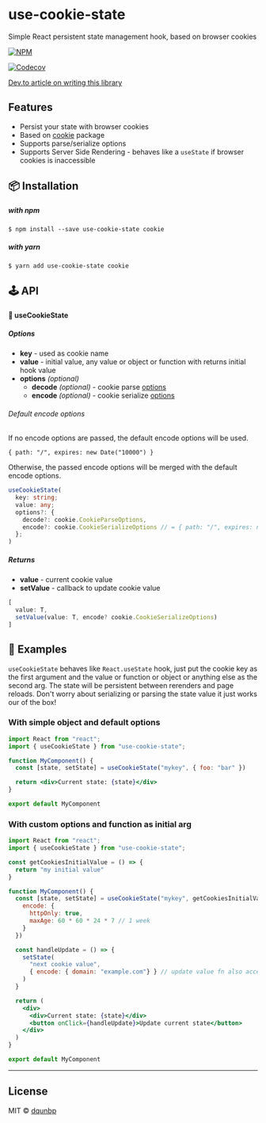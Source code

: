 # use-cookie-state

Simple React persistent state management hook, based on browser cookies

[![NPM](https://img.shields.io/npm/v/use-cookie-state)](https://www.npmjs.com/package/use-cookie-state)



[![Codecov](https://img.shields.io/codecov/c/github/dqunbp/use-cookie-state)](https://codecov.io/gh/dqunbp/use-cookie-state)

[Dev.to article on writing this library](https://dev.to/dqunbp/store-state-in-cookies-with-use-cookie-value-react-hook-4i4f)

## Features

- Persist your state with browser cookies
- Based on [cookie](https://www.npmjs.com/package/cookie) package
- Supports parse/serialize options
- Supports Server Side Rendering - behaves like a `useState` if browser cookies is inaccessible


## 📦 Installation

  ##### with npm

    $ npm install --save use-cookie-state cookie

  ##### with yarn

    $ yarn add use-cookie-state cookie

## 🕹 API

#### 🔗 useCookieState

##### Options

- **key** - used as cookie name
- **value** - initial value, any value or object or function with returns initial hook value
- **options** *(optional)*
  - **decode** *(optional)* - cookie parse [options](https://www.npmjs.com/package/cookie#options)
  - **encode** *(optional)* - cookie serialize [options](https://www.npmjs.com/package/cookie#options-1)

###### Default encode options

If no encode options are passed, the default encode options will be used.

`{ path: "/", expires: new Date("10000") }`

Otherwise, the passed encode options will be merged with the default encode options.

```ts
useCookieState(
  key: string;
  value: any; 
  options?: {
    decode?: cookie.CookieParseOptions, 
    encode?: cookie.CookieSerializeOptions // = { path: "/", expires: new Date("10000") }
  };
)
```

##### Returns

- **value** - current cookie value
- **setValue** - callback to update cookie value

```ts
[
  value: T,
  setValue(value: T, encode? cookie.CookieSerializeOptions)
]
```


## 📖 Examples

`useCookieState` behaves like `React.useState` hook, just put the cookie key as the first argument and the value or function or object or anything else as the second arg.
The state will be persistent between rerenders and page reloads.
Don't worry about serializing or parsing the state value it just works our of the box!

### With simple object and default options

```jsx
import React from "react";
import { useCookieState } from "use-cookie-state";

function MyComponent() {
  const [state, setState] = useCookieState("mykey", { foo: "bar" })

  return <div>Current state: {state}</div>
}

export default MyComponent
```

### With custom options and function as initial arg

```jsx
import React from "react";
import { useCookieState } from "use-cookie-state";

const getCookiesInitialValue = () => {
  return "my initial value"
}

function MyComponent() {
  const [state, setState] = useCookieState("mykey", getCookiesInitialValue, {
    encode: {
      httpOnly: true,
      maxAge: 60 * 60 * 24 * 7 // 1 week
    }
  })

  const handleUpdate = () => {
    setState(
      "next cookie value", 
      { encode: { domain: "example.com"} } // update value fn also accepts custom encode options
    )
  }

  return (
    <div>
      <div>Current state: {state}</div>
      <button onClick={handleUpdate}>Update current state</button>
    </div>
  )
}

export default MyComponent
```

---

## License

MIT © [dqunbp](https://github.com/dqunbp)
